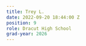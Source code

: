 ```yaml
---
title: Trey L.
date: 2022-09-20 18:44:00 Z
position: 9
role: Dracut High School
grad-year: 2026
---
```


